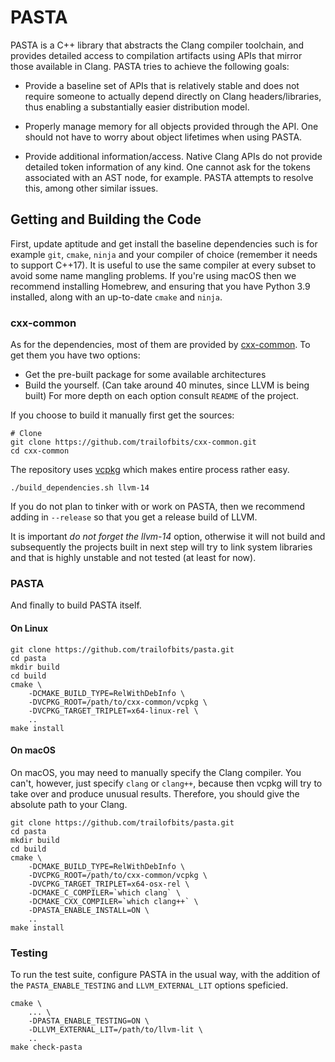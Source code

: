 # PASTA

PASTA is a C++ library that abstracts the Clang compiler toolchain, and provides
detailed access to compilation artifacts using APIs that mirror those available in Clang. PASTA
tries to achieve the following goals:

  * Provide a baseline set of APIs that is relatively stable and does not require someone to
    actually depend directly on Clang headers/libraries, thus enabling a substantially
    easier distribution model.
    
  * Properly manage memory for all objects provided through the API. One should not have to
    worry about object lifetimes when using PASTA.
    
  * Provide additional information/access. Native Clang APIs do not provide detailed token information
    of any kind. One cannot ask for the tokens associated with an AST node, for example. PASTA attempts
    to resolve this, among other similar issues.

## Getting and Building the Code

First, update aptitude and get install the baseline dependencies such is for
example `git`, `cmake`, `ninja` and your compiler of choice (remember it needs to support
C++17). It is useful to use the same compiler at every subset to avoid some
name mangling problems. If you're using macOS then we recommend installing
Homebrew, and ensuring that you have Python 3.9 installed, along with an
up-to-date `cmake` and `ninja`.

### cxx-common

As for the dependencies, most of them are provided by [cxx-common](https://github.com/trailofbits/cxx-common). To get them you have two options:
  * Get the pre-built package for some available architectures
  * Build the yourself. (Can take around 40 minutes, since LLVM is being built)
For more depth on each option consult `README` of the project.

If you choose to build it manually first get the sources:

```shell
# Clone
git clone https://github.com/trailofbits/cxx-common.git
cd cxx-common
```

The repository uses [vcpkg](https://github.com/microsoft/vcpkg) which makes entire process rather easy.

```shell
./build_dependencies.sh llvm-14
```

If you do not plan to tinker with or work on PASTA, then we recommend adding in
`--release` so that you get a release build of LLVM.

It is important *do not forget the llvm-14* option, otherwise it will not build
and subsequently the projects built in next step will try to link system libraries
and that is highly unstable and not
tested (at least for now).


### PASTA

And finally to build PASTA itself.

#### On Linux
```shell
git clone https://github.com/trailofbits/pasta.git
cd pasta
mkdir build
cd build
cmake \
    -DCMAKE_BUILD_TYPE=RelWithDebInfo \
    -DVCPKG_ROOT=/path/to/cxx-common/vcpkg \
    -DVCPKG_TARGET_TRIPLET=x64-linux-rel \
    ..
make install
```

#### On macOS

On macOS, you may need to manually specify the Clang compiler. You can't, however,
just specify `clang` or `clang++`, because then vcpkg will try to take over and produce
unusual results. Therefore, you should give the absolute path to your Clang.

```shell
git clone https://github.com/trailofbits/pasta.git
cd pasta
mkdir build
cd build
cmake \
    -DCMAKE_BUILD_TYPE=RelWithDebInfo \
    -DVCPKG_ROOT=/path/to/cxx-common/vcpkg \
    -DVCPKG_TARGET_TRIPLET=x64-osx-rel \
    -DCMAKE_C_COMPILER=`which clang` \
    -DCMAKE_CXX_COMPILER=`which clang++` \
    -DPASTA_ENABLE_INSTALL=ON \
    ..
make install
```

### Testing

To run the test suite, configure PASTA in the usual way, with the addition of
the `PASTA_ENABLE_TESTING` and `LLVM_EXTERNAL_LIT` options speficied.

```shell
cmake \
    ... \
    -DPASTA_ENABLE_TESTING=ON \
    -DLLVM_EXTERNAL_LIT=/path/to/llvm-lit \
    ..
make check-pasta
```
